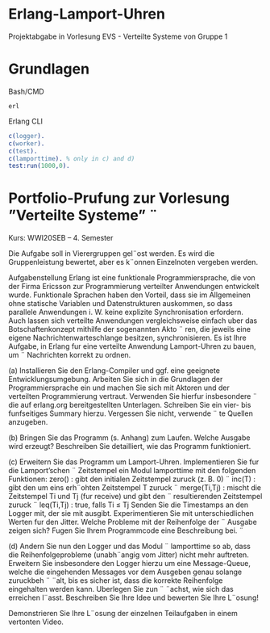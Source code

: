 # Erlang-Lamport-Uhren
Projektabgabe in Vorlesung EVS - Verteilte Systeme von Gruppe 1

# Grundlagen

Bash/CMD
```shell
erl
```

Erlang CLI
```erlang
c(logger).
c(worker).
c(test).
c(lamporttime). % only in c) and d)
test:run(1000,0).
```

# Portfolio-Prufung zur Vorlesung ”Verteilte Systeme” ¨
Kurs: WWI20SEB – 4. Semester

Die Aufgabe soll in Vierergruppen gel¨ost werden. Es wird die Gruppenleistung bewertet, aber
es k¨onnen Einzelnoten vergeben werden.

Aufgabenstellung
Erlang ist eine funktionale Programmiersprache, die von der Firma Ericsson zur Programmierung
verteilter Anwendungen entwickelt wurde. Funktionale Sprachen haben den Vorteil, dass sie
im Allgemeinen ohne statische Variablen und Datenstrukturen auskommen, so dass parallele
Anwendungen i. W. keine explizite Synchronisation erfordern. Auch lassen sich verteilte Anwendungen vergleichsweise einfach uber das Botschaftenkonzept mithilfe der sogenannten Akto ¨ ren,
die jeweils eine eigene Nachrichtenwarteschlange besitzen, synchronisieren.
Es ist Ihre Aufgabe, in Erlang fur eine verteilte Anwendung Lamport-Uhren zu bauen, um ¨
Nachrichten korrekt zu ordnen.

(a) Installieren Sie den Erlang-Compiler und ggf. eine geeignete Entwicklungsumgebung. Arbeiten Sie sich in die Grundlagen der Programmiersprache ein und machen Sie sich mit
Aktoren und der verteilten Programmierung vertraut. Verwenden Sie hierfur insbesondere ¨
die auf erlang.org bereitgestellten Unterlagen.
Schreiben Sie ein vier- bis funfseitiges Summary hierzu. Vergessen Sie nicht, verwende ¨ te
Quellen anzugeben.

(b) Bringen Sie das Programm (s. Anhang) zum Laufen. Welche Ausgabe wird erzeugt?
Beschreiben Sie detailliert, wie das Programm funktioniert.

(c) Erweitern Sie das Programm um Lamport-Uhren. Implementieren Sie fur die Lamport’schen ¨
Zeitstempel ein Modul lamporttime mit den folgenden Funktionen:
zero() : gibt den initialen Zeitstempel zuruck (z. B. 0) ¨
inc(T) : gibt den um eins erh¨ohten Zeitstempel T zuruck ¨
merge(Ti,Tj) : mischt die Zeitstempel Ti und Tj (fur receive) und gibt den ¨
resultierenden Zeitstempel zuruck ¨
leq(Ti,Tj) : true, falls Ti ≤ Tj
Senden Sie die Timestamps an den Logger mit, der sie mit ausgibt. Experimentieren Sie
mit unterschiedlichen Werten fur den Jitter. Welche Probleme mit der Reihenfolge der ¨
Ausgabe zeigen sich? Fugen Sie Ihrem Programmcode eine Beschreibung bei. ¨

(d) Andern Sie nun den Logger und das Modul ¨ lamporttime so ab, dass die Reihenfolgeprobleme
(unabh¨angig vom Jitter) nicht mehr auftreten. Erweitern Sie insbesondere den Logger
hierzu um eine Message-Queue, welche die eingehenden Messages vor dem Ausgeben genau
solange zuruckbeh ¨ ¨alt, bis es sicher ist, dass die korrekte Reihenfolge eingehalten werden
kann. Uberlegen Sie zun ¨ ¨achst, wie sich das erreichen l¨asst. Beschreiben Sie Ihre Idee und
bewerten Sie Ihre L¨osung!

Demonstrieren Sie Ihre L¨osung der einzelnen Teilaufgaben in einem vertonten Video.
